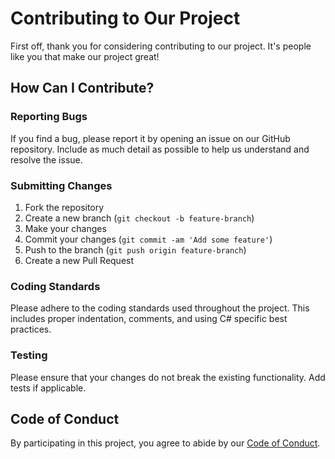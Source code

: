 # Contributing to Our Project

First off, thank you for considering contributing to our project. It's people like you that make our project great!

## How Can I Contribute?

### Reporting Bugs

If you find a bug, please report it by opening an issue on our GitHub repository. Include as much detail as possible to help us understand and resolve the issue.

### Submitting Changes

1. Fork the repository
2. Create a new branch (`git checkout -b feature-branch`)
3. Make your changes
4. Commit your changes (`git commit -am 'Add some feature'`)
5. Push to the branch (`git push origin feature-branch`)
6. Create a new Pull Request

### Coding Standards

Please adhere to the coding standards used throughout the project. This includes proper indentation, comments, and using C# specific best practices.

### Testing

Please ensure that your changes do not break the existing functionality. Add tests if applicable.

## Code of Conduct

By participating in this project, you agree to abide by our [Code of Conduct](CODE_OF_CONDUCT.md).